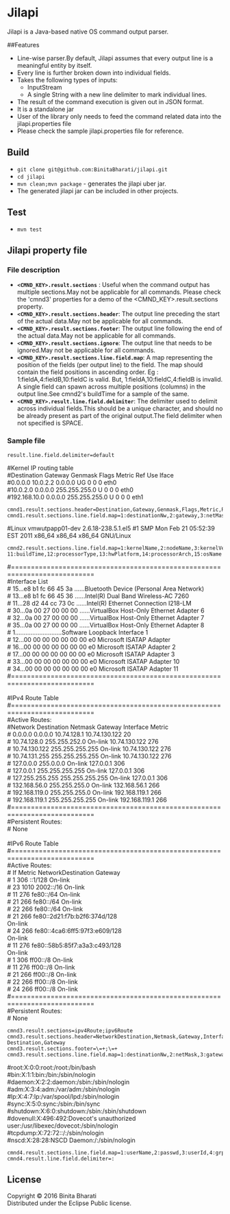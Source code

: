 # Jilapi
Jilapi is a Java-based native OS command output parser.

##Features
* Line-wise parser.By default, Jilapi assumes that every output line is a meaningful entity by itself.
* Every line is further broken down into individual fields.
* Takes the following types of inputs:
     * InputStream
     * A single String with a new line delimiter to mark individual lines.
* The result of the command execution is given out in JSON format.
* It is a standalone jar
* User of the library only needs to feed the command related data into the jilapi.properties file
* Please check the sample jilapi.properties file for reference.

## Build
* `git clone git@github.com:BinitaBharati/jilapi.git`
* `cd jilapi`
* `mvn clean;mvn package` - generates the jilapi uber jar.
* The generated jilapi jar can be included in other projects.

## Test
* `mvn test`

## Jilapi property file

### File description
* **`<CMND_KEY>.result.sections`** : Useful when the command output has multiple sections.May not be applicable for all commands.
    Please check the 'cmnd3' properties for a demo of the <CMND_KEY>.result.sections property.
* **`<CMND_KEY>.result.sections.header`**:  The output line preceding the start of the actual data.May not be applicable for all commands.
* **`<CMND_KEY>.result.sections.footer`**: The output line following the end of the actual data.May not be applicable for all commands.
* **`<CMND_KEY>.result.sections.ignore`**: The output line that needs to be ignored.May not be applicable for all commands.
* **`<CMND_KEY>.result.sections.line.field.map`**: A map representing the position of the fields (per output line) to the field.
    The map should contain the field positions in ascending order. Eg : 1:fieldA,4:fieldB,10:fieldC is valid. But, 1:fieldA,10:fieldC,4:fieldB is invalid. A single field can spawn across multiple positions (columns) in the output line.See cmnd2's buildTime for a sample of the same.
* **`<CMND_KEY>.result.line.field.delimiter`**: The delimiter used to delimit across individual fields.This should be a unique character, and should no be already present as part of the original output.The field delimiter when not specified is SPACE.

### Sample file

```result.line.field.delimiter=default``` <br />

\#Kernel IP routing table <br />
\#Destination     Gateway         Genmask         Flags Metric Ref    Use Iface <br/>
\#0.0.0.0         10.0.2.2        0.0.0.0         UG    0      0        0 eth0 <br/>
\#10.0.2.0        0.0.0.0         255.255.255.0   U     0      0        0 eth0 <br/>
\#192.168.10.0    0.0.0.0         255.255.255.0   U     0      0        0 eth1 <br/>
```
cmnd1.result.sections.header=Destination,Gateway,Genmask,Flags,Metric,Ref,Use,Iface
cmnd1.result.sections.line.field.map=1:destinationNw,2:gateway,3:netMask,5:metric,8:port
```

\#Linux vmwutpapp01-dev 2.6.18-238.5.1.el5 #1 SMP Mon Feb 21 05:52:39 EST 2011 x86_64 x86_64 x86_64 GNU/Linux <br/>

```
cmnd2.result.sections.line.field.map=1:kernelName,2:nodeName,3:kernelVersion,4-11:buildTime,12:processorType,13:hwPlatform,14:processorArch,15:osName
``` 

\#===========================================================================<br/>
\#Interface List<br/>
\# 15...e8 b1 fc 66 45 3a ......Bluetooth Device (Personal Area Network)<br/>
\# 13...e8 b1 fc 66 45 36 ......Intel(R) Dual Band Wireless-AC 7260<br/>
\# 11...28 d2 44 cc 73 0c ......Intel(R) Ethernet Connection I218-LM<br/>
\# 30...0a 00 27 00 00 00 ......VirtualBox Host-Only Ethernet Adapter 6<br/>
\# 32...0a 00 27 00 00 00 ......VirtualBox Host-Only Ethernet Adapter 7<br/>
\# 35...0a 00 27 00 00 00 ......VirtualBox Host-Only Ethernet Adapter 8<br/>
\#  1...........................Software Loopback Interface 1<br/>
\# 12...00 00 00 00 00 00 00 e0 Microsoft ISATAP Adapter<br/>
\# 16...00 00 00 00 00 00 00 e0 Microsoft ISATAP Adapter 2<br/>
\# 17...00 00 00 00 00 00 00 e0 Microsoft ISATAP Adapter 3<br/>
\# 33...00 00 00 00 00 00 00 e0 Microsoft ISATAP Adapter 10<br/>
\# 34...00 00 00 00 00 00 00 e0 Microsoft ISATAP Adapter 11<br/>
\#===========================================================================<br />
<br />
\#IPv4 Route Table<br />
\#===========================================================================<br />
\#Active Routes:<br/>
\#Network Destination        Netmask          Gateway       Interface  Metric<br/>
\#          0.0.0.0          0.0.0.0      10.74.128.1    10.74.130.122     20<br/>
\#      10.74.128.0    255.255.252.0         On-link     10.74.130.122    276<br/>
\#    10.74.130.122  255.255.255.255         On-link     10.74.130.122    276<br/>
\#    10.74.131.255  255.255.255.255         On-link     10.74.130.122    276<br/>
\#        127.0.0.0        255.0.0.0         On-link         127.0.0.1    306<br/>
\#        127.0.0.1  255.255.255.255         On-link         127.0.0.1    306<br/>
\#  127.255.255.255  255.255.255.255         On-link         127.0.0.1    306<br/>
\#     132.168.56.0    255.255.255.0         On-link      132.168.56.1    266<br/>
\#    192.168.119.0    255.255.255.0         On-link     192.168.119.1    266<br/>
\#    192.168.119.1  255.255.255.255         On-link     192.168.119.1    266<br/> \#===========================================================================<br />
\#Persistent Routes:<br />
\#  None<br />
 <br />
\#IPv6 Route Table<br />
\#===========================================================================<br />
\#Active Routes:<br />
\# If Metric NetworkDestination      Gateway<br/>
\#  1    306 ::1/128                  On-link<br/>
\# 23   1010 2002::/16                On-link<br/>
\# 11    276 fe80::/64                On-link<br/>
\# 21    266 fe80::/64                On-link<br/>
\# 22    266 fe80::/64                On-link<br/>
\# 21    266 fe80::2d21:f7b:b2f6:374d/128 <br/>
                                      On-link<br/>
\# 24    266 fe80::4ca6:6ff5:97f3:e609/128<br/>
                                      On-link<br/>
\# 11    276 fe80::58b5:85f7:a3a3:c493/128<br/>
                                      On-link<br/>
\#  1    306 ff00::/8                 On-link<br/>
\# 11    276 ff00::/8                 On-link<br/>
\# 21    266 ff00::/8                 On-link<br/>
\# 22    266 ff00::/8                 On-link<br/>
\# 24    266 ff00::/8                 On-link<br/>
\#===========================================================================<br />
\#Persistent Routes:<br />
\#  None<br />

```
cmnd3.result.sections=ipv4Route;ipv6Route 
cmnd3.result.sections.header=NetworkDestination,Netmask,Gateway,Interface,Metric;If,Metric,Network Destination,Gateway
cmnd3.result.sections.footer=\=+;\=+
cmnd3.result.sections.line.field.map=1:destinationNw,2:netMask,3:gateway,4:port,5:metric;1:field1,2:metric,3:destination,4:gateway
```

\#root:X:0:0:root:/root:/bin/bash<br/>
\#bin:X:1:1:bin:/bin:/sbin/nologin<br/>
\#daemon:X:2:2:daemon:/sbin:/sbin/nologin<br/>
\#adm:X:3:4:adm:/var/adm:/sbin/nologin<br/>
\#lp:X:4:7:lp:/var/spool/lpd:/sbin/nologin<br/>
\#sync:X:5:0:sync:/sbin:/bin/sync<br/>
\#shutdown:X:6:0:shutdown:/sbin:/sbin/shutdown<br/>
\#dovenull:X:496:492:Dovecot's unauthorized user:/usr/libexec/dovecot:/sbin/nologin<br/>
\#tcpdump:X:72:72::/:/sbin/nologin<br/>
\#nscd:X:28:28:NSCD Daemon:/:/sbin/nologin<br/>
``` 
cmnd4.result.sections.line.field.map=1:userName,2:passwd,3:userId,4:grpId,5:userFullName,6:homeDirectory,7:shellAccount
cmnd4.result.line.field.delimiter=:
```


## License

Copyright © 2016 Binita Bharati <br />
Distributed under the Eclipse Public license. 
